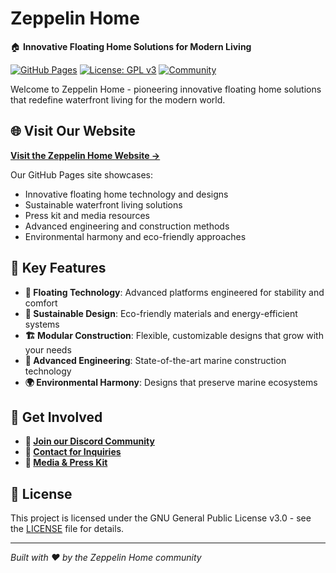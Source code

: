 # Zeppelin Home 

🏠 **Innovative Floating Home Solutions for Modern Living**

[![GitHub Pages](https://img.shields.io/badge/GitHub%20Pages-Live%20Site-brightgreen)](https://hannesmitterer.github.io/zeppelin-home/)
[![License: GPL v3](https://img.shields.io/badge/License-GPLv3-blue.svg)](LICENSE)
[![Community](https://img.shields.io/badge/Community-Join%20Discord-7289da)](https://discord.gg/zeppelinhome)

Welcome to Zeppelin Home - pioneering innovative floating home solutions that redefine waterfront living for the modern world.

## 🌐 Visit Our Website

**[Visit the Zeppelin Home Website →](https://hannesmitterer.github.io/zeppelin-home/)**

Our GitHub Pages site showcases:
- Innovative floating home technology and designs
- Sustainable waterfront living solutions
- Press kit and media resources  
- Advanced engineering and construction methods
- Environmental harmony and eco-friendly approaches

## 🚀 Key Features

- **🌊 Floating Technology**: Advanced platforms engineered for stability and comfort
- **🌱 Sustainable Design**: Eco-friendly materials and energy-efficient systems
- **🏗️ Modular Construction**: Flexible, customizable designs that grow with your needs
- **🔧 Advanced Engineering**: State-of-the-art marine construction technology
- **🌍 Environmental Harmony**: Designs that preserve marine ecosystems

## 🤝 Get Involved

- **💬 [Join our Discord Community](https://discord.gg/zeppelinhome)**
- **📧 [Contact for Inquiries](mailto:hello@zeppelinhome.com)**
- **📰 [Media & Press Kit](https://hannesmitterer.github.io/zeppelin-home/docs/#press-kit)**

## 📄 License

This project is licensed under the GNU General Public License v3.0 - see the [LICENSE](LICENSE) file for details.

---

*Built with ❤️ by the Zeppelin Home community*